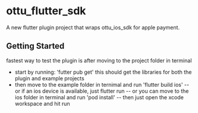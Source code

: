 # ottu_flutter_sdk

A new flutter plugin project that wraps ottu_ios_sdk for apple payment.

## Getting Started

fastest way to test the plugin is after moving to the project folder in terminal
- start by running: 'futter pub get' this should get the libraries for both the plugin and example projects
- then move to the example folder in ternimal and run 'flutter build ios'
-- or if an ios device is available, just flutter run
-- or you can move to the ios folder in terminal and run 'pod install'
-- then just open the xcode workspace and hit run
